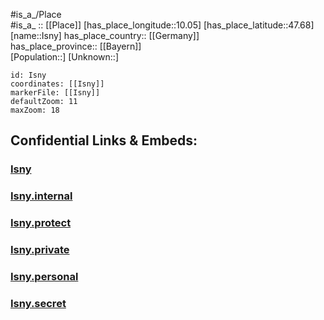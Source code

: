 ﻿---
location: [47.68,10.05] 
mapzoom: [7,12] 
mapmarker: city 
type: City
tags:
- geo/City


SpocWebEntityId: 31134
isDeleted: false
confidential: public

---
#is_a_/Place  
#is_a_ :: [[Place]] 
[has_place_longitude::10.05] 
[has_place_latitude::47.68] 
[name::Isny] 
has_place_country:: [[Germany]]  
has_place_province:: [[Bayern]]  
[Population::] 
[Unknown::] 


```leaflet
id: Isny
coordinates: [[Isny]] 
markerFile: [[Isny]] 
defaultZoom: 11 
maxZoom: 18
```


## Confidential Links & Embeds: 

### [Isny](/_public/Earth/Continent/Europe/Europe~Central/Germany/Germany~West/Bayern/counties~Bayern/Lindau~Bodensee/cities~Lindau~Bodensee/Argental/City/Isny.md) 

### [Isny.internal](/_internal/Earth/Continent/Europe/Europe~Central/Germany/Germany~West/Bayern/counties~Bayern/Lindau~Bodensee/cities~Lindau~Bodensee/Argental/City/Isny.internal.md) 

### [Isny.protect](/_protect/Earth/Continent/Europe/Europe~Central/Germany/Germany~West/Bayern/counties~Bayern/Lindau~Bodensee/cities~Lindau~Bodensee/Argental/City/Isny.protect.md) 

### [Isny.private](/_private/Earth/Continent/Europe/Europe~Central/Germany/Germany~West/Bayern/counties~Bayern/Lindau~Bodensee/cities~Lindau~Bodensee/Argental/City/Isny.private.md) 

### [Isny.personal](/_personal/Earth/Continent/Europe/Europe~Central/Germany/Germany~West/Bayern/counties~Bayern/Lindau~Bodensee/cities~Lindau~Bodensee/Argental/City/Isny.personal.md) 

### [Isny.secret](/_secret/Earth/Continent/Europe/Europe~Central/Germany/Germany~West/Bayern/counties~Bayern/Lindau~Bodensee/cities~Lindau~Bodensee/Argental/City/Isny.secret.md) 
